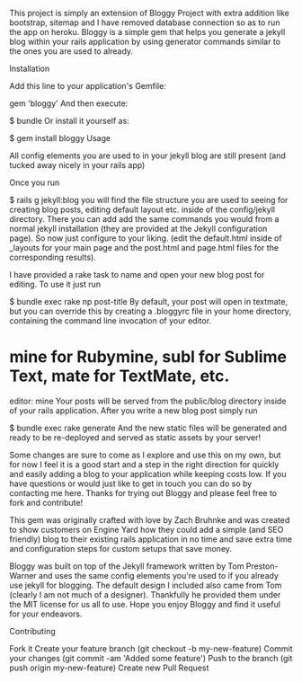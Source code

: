 This project is simply an extension of Bloggy Project with extra addition like bootstrap, sitemap and I have removed database connection so as to run the app on heroku. Bloggy is a simple gem that helps you generate a jekyll blog within your rails application by using generator commands similar to the ones you are used to already.

Installation

Add this line to your application's Gemfile:

gem 'bloggy'
And then execute:

$ bundle
Or install it yourself as:

$ gem install bloggy
Usage

All config elements you are used to in your jekyll blog are still present (and tucked away nicely in your rails app)

Once you run

$ rails g jekyll:blog
you will find the file structure you are used to seeing for creating blog posts, editing default layout etc. inside of the config/jekyll directory. There you can add add the same commands you would from a normal jekyll installation (they are provided at the Jekyll configuration page). So now just configure to your liking. (edit the default.html inside of _layouts for your main page and the post.html and page.html files for the corresponding results).

I have provided a rake task to name and open your new blog post for editing. To use it just run

$ bundle exec rake np post-title
By default, your post will open in textmate, but you can override this by creating a .bloggyrc file in your home directory, containing the command line invocation of your editor.

# mine for Rubymine, subl for Sublime Text, mate for TextMate, etc.
editor: mine
Your posts will be served from the public/blog directory inside of your rails application. After you write a new blog post simply run

$ bundle exec rake generate
And the new static files will be generated and ready to be re-deployed and served as static assets by your server!

Some changes are sure to come as I explore and use this on my own, but for now I feel it is a good start and a step in the right direction for quickly and easily adding a blog to your application while keeping costs low. If you have questions or would just like to get in touch you can do so by contacting me here. Thanks for trying out Bloggy and please feel free to fork and contribute!

This gem was originally crafted with love by Zach Bruhnke and was created to show customers on Engine Yard how they could add a simple (and SEO friendly) blog to their existing rails application in no time and save extra time and configuration steps for custom setups that save money.

Bloggy was built on top of the Jekyll framework written by Tom Preston-Warner and uses the same config elements you're used to if you already use jekyll for blogging. The default design I included also came from Tom (clearly I am not much of a designer). Thankfully he provided them under the MIT license for us all to use. Hope you enjoy Bloggy and find it useful for your endeavors.

Contributing

Fork it
Create your feature branch (git checkout -b my-new-feature)
Commit your changes (git commit -am 'Added some feature')
Push to the branch (git push origin my-new-feature)
Create new Pull Request
